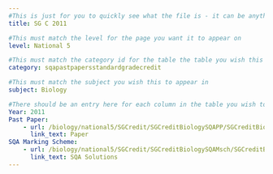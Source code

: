```yaml
---
#This is just for you to quickly see what the file is - it can be anything you want
title: SG C 2011

#This must match the level for the page you want it to appear on
level: National 5

#This must match the category id for the table the table you wish this to appear in
category: sqapastpapersstandardgradecredit

#This must match the subject you wish this to appear in
subject: Biology

#There should be an entry here for each column in the table you wish to populate:
Year: 2011
Past Paper:
    - url: /biology/national5/SGCredit/SGCreditBiologySQAPP/SGCreditBiologySQApp2011.pdf
      link_text: Paper
SQA Marking Scheme:
    - url: /biology/national5/SGCredit/SGCreditBiologySQAMsch/SGCreditBiologySQAmsch2011.pdf
      link_text: SQA Solutions
---
```


